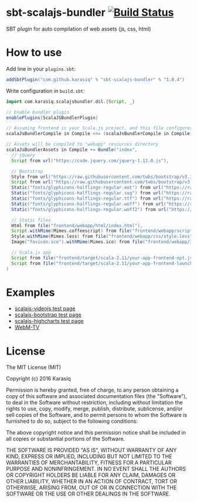 # sbt-scalajs-bundler [![Build Status](https://travis-ci.org/Karasiq/sbt-scalajs-bundler.svg?branch=master)](https://travis-ci.org/Karasiq/sbt-scalajs-bundler)
SBT plugin for auto compilation of web assets (js, css, html)

# How to use
Add line in your `plugins.sbt`:
```scala
addSbtPlugin("com.github.karasiq" % "sbt-scalajs-bundler" % "1.0.4")
```

Write configuration in `build.sbt`:
```scala
import com.karasiq.scalajsbundler.dsl.{Script, _}

// Enable bundler plugin
enablePlugins(ScalaJSBundlerPlugin)

// Assuming frontend is your Scala.js project, and this file configures backend package
scalaJsBundlerCompile in Compile <<= (scalaJsBundlerCompile in Compile).dependsOn(fullOptJS in Compile in frontend)

// Assets will be compiled to "webapp" resources directory
scalaJsBundlerAssets in Compile += Bundle("index",
  // jQuery
  Script from url("https://code.jquery.com/jquery-1.12.0.js"),

  // Bootstrap
  Style from url("https://raw.githubusercontent.com/twbs/bootstrap/v3.3.6/dist/css/bootstrap.css"),
  Script from url("https://raw.githubusercontent.com/twbs/bootstrap/v3.3.6/dist/js/bootstrap.js"),
  Static("fonts/glyphicons-halflings-regular.eot") from url("https://raw.githubusercontent.com/twbs/bootstrap/v3.3.6/dist/fonts/glyphicons-halflings-regular.eot"),
  Static("fonts/glyphicons-halflings-regular.svg") from url("https://raw.githubusercontent.com/twbs/bootstrap/v3.3.6/dist/fonts/glyphicons-halflings-regular.svg"),
  Static("fonts/glyphicons-halflings-regular.ttf") from url("https://raw.githubusercontent.com/twbs/bootstrap/v3.3.6/dist/fonts/glyphicons-halflings-regular.ttf"),
  Static("fonts/glyphicons-halflings-regular.woff") from url("https://raw.githubusercontent.com/twbs/bootstrap/v3.3.6/dist/fonts/glyphicons-halflings-regular.woff"),
  Static("fonts/glyphicons-halflings-regular.woff2") from url("https://raw.githubusercontent.com/twbs/bootstrap/v3.3.6/dist/fonts/glyphicons-halflings-regular.woff2"),

  // Static files
  Html from file("frontend/webapp/html/index.html"),
  Script.withMime(Mimes.coffeescript) from file("frontend/webapp/scripts/script.coffee"),
  Style.withMime(Mimes.less) from file("frontend/webapp/css/style.less"), // Requires less4j library in classpath
  Image("favicon.ico").withMime(Mimes.ico) from file("frontend/webapp/img/favicon.ico"),

  // Scala.js app
  Script from file("frontend/target/scala-2.11/your-app-frontend-opt.js"),
  Script from file("frontend/target/scala-2.11/your-app-frontend-launcher.js")
)
```

# Examples
* [scalajs-videojs test page](https://github.com/Karasiq/scalajs-videojs)
* [scalajs-bootstrap test page](https://github.com/Karasiq/scalajs-bootstrap)
* [scalajs-highcharts test page](https://github.com/Karasiq/scalajs-highcharts)
* [WebM-TV](https://github.com/Karasiq/webm-tv)

# License
The MIT License (MIT)

Copyright (c) 2016 Karasiq

Permission is hereby granted, free of charge, to any person obtaining a copy
of this software and associated documentation files (the "Software"), to deal
in the Software without restriction, including without limitation the rights
to use, copy, modify, merge, publish, distribute, sublicense, and/or sell
copies of the Software, and to permit persons to whom the Software is
furnished to do so, subject to the following conditions:

The above copyright notice and this permission notice shall be included in
all copies or substantial portions of the Software.

THE SOFTWARE IS PROVIDED "AS IS", WITHOUT WARRANTY OF ANY KIND, EXPRESS OR
IMPLIED, INCLUDING BUT NOT LIMITED TO THE WARRANTIES OF MERCHANTABILITY,
FITNESS FOR A PARTICULAR PURPOSE AND NONINFRINGEMENT. IN NO EVENT SHALL THE
AUTHORS OR COPYRIGHT HOLDERS BE LIABLE FOR ANY CLAIM, DAMAGES OR OTHER
LIABILITY, WHETHER IN AN ACTION OF CONTRACT, TORT OR OTHERWISE, ARISING FROM,
OUT OF OR IN CONNECTION WITH THE SOFTWARE OR THE USE OR OTHER DEALINGS IN
THE SOFTWARE.

